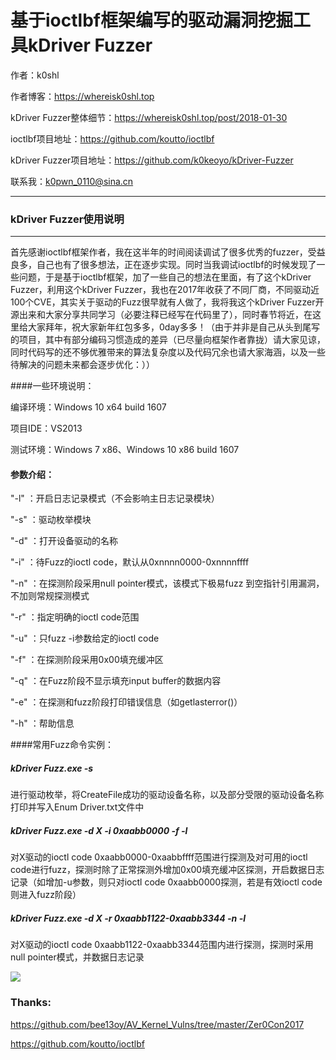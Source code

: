 # 基于ioctlbf框架编写的驱动漏洞挖掘工具kDriver Fuzzer

作者：k0shl  

作者博客：https://whereisk0shl.top

kDriver Fuzzer整体细节：https://whereisk0shl.top/post/2018-01-30

ioctlbf项目地址：https://github.com/koutto/ioctlbf

kDriver Fuzzer项目地址：https://github.com/k0keoyo/kDriver-Fuzzer

联系我：k0pwn_0110@sina.cn

- - - - --

### kDriver Fuzzer使用说明

- - - - -
首先感谢ioctlbf框架作者，我在这半年的时间阅读调试了很多优秀的fuzzer，受益良多，自己也有了很多想法，正在逐步实现。同时当我调试ioctlbf的时候发现了一些问题，于是基于ioctlbf框架，加了一些自己的想法在里面，有了这个kDriver Fuzzer，利用这个kDriver Fuzzer，我也在2017年收获了不同厂商，不同驱动近100个CVE，其实关于驱动的Fuzz很早就有人做了，我将我这个kDriver Fuzzer开源出来和大家分享共同学习（必要注释已经写在代码里了），同时春节将近，在这里给大家拜年，祝大家新年红包多多，0day多多！（由于并非是自己从头到尾写的项目，其中有部分编码习惯造成的差异（已尽量向框架作者靠拢）请大家见谅，同时代码写的还不够优雅带来的算法复杂度以及代码冗余也请大家海涵，以及一些待解决的问题未来都会逐步优化：））

####一些环境说明：

编译环境：Windows 10 x64 build 1607 

项目IDE：VS2013

测试环境：Windows 7 x86、Windows 10 x86 build 1607

#### 参数介绍：

"-l" ：开启日志记录模式（不会影响主日志记录模块）

"-s" ：驱动枚举模块

"-d" ：打开设备驱动的名称

"-i" ：待Fuzz的ioctl code，默认从0xnnnn0000-0xnnnnffff

"-n" ：在探测阶段采用null pointer模式，该模式下极易fuzz 到空指针引用漏洞，不加则常规探测模式

"-r" ：指定明确的ioctl code范围

"-u" ：只fuzz -i参数给定的ioctl code

"-f" ：在探测阶段采用0x00填充缓冲区

"-q" ：在Fuzz阶段不显示填充input buffer的数据内容

"-e" ：在探测和fuzz阶段打印错误信息（如getlasterror()）

"-h" ：帮助信息

####常用Fuzz命令实例：

##### kDriver Fuzz.exe -s

进行驱动枚举，将CreateFile成功的驱动设备名称，以及部分受限的驱动设备名称打印并写入Enum Driver.txt文件中


##### kDriver Fuzz.exe -d X -i 0xaabb0000 -f -l

对X驱动的ioctl code 0xaabb0000-0xaabbffff范围进行探测及对可用的ioctl code进行fuzz，探测时除了正常探测外增加0x00填充缓冲区探测，开启数据日志记录（如增加-u参数，则只对ioctl code 0xaabb0000探测，若是有效ioctl code则进入fuzz阶段）


##### kDriver Fuzz.exe -d X -r 0xaabb1122-0xaabb3344 -n -l

对X驱动的ioctl code 0xaabb1122-0xaabb3344范围内进行探测，探测时采用null pointer模式，并数据日志记录

![](https://github.com/k0keoyo/kDriver-Fuzzer/blob/master/framework.png)


### Thanks:

https://github.com/bee13oy/AV_Kernel_Vulns/tree/master/Zer0Con2017

https://github.com/koutto/ioctlbf
